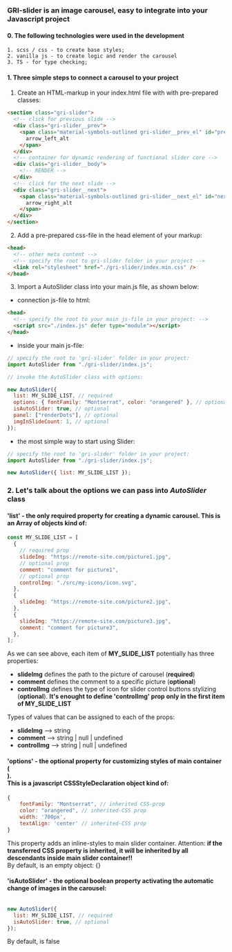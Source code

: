 ### GRI-slider is an image carousel, easy to integrate into your Javascript project

#### 0. The following technologies were used in the development

    1. scss / css - to create base styles;
    2. vanilla js - to create logic and render the carousel
    3. TS - for type checking;

#### 1. Three simple steps to connect a carousel to your project

1. Create an HTML-markup in your index.html file with with pre-prepared classes:

```html
<section class="gri-slider">
  <!-- click for previous slide -->
  <div class="gri-slider__prev">
    <span class="material-symbols-outlined gri-slider__prev_el" id="prev">
      arrow_left_alt
    </span>
  </div>
  <!-- container for dynamic rendering of functional slider core -->
  <div class="gri-slider__body">
    <!-- RENDER -->
  </div>
  <!-- click for the next slide -->
  <div class="gri-slider__next">
    <span class="material-symbols-outlined gri-slider__next_el" id="next">
      arrow_right_alt
    </span>
  </div>
</section>
```

2. Add a pre-prepared css-file in the head element of your markup:

```html
<head>
  <!-- other meta content -->
  <!-- specify the root to gri-slider folder in your project -->
  <link rel="stylesheet" href="./gri-slider/index.min.css" />
</head>
```

3. Import a AutoSlider class into your main.js file, as shown below:

- connection js-file to html:

```html
<head>
  <!-- specify the root to your main js-file in your project: -->
  <script src="./index.js" defer type="module"></script>
</head>
```

- inside your main js-file:

```javascript
// specify the root to 'gri-slider' folder in your project:
import AutoSlider from "./gri-slider/index.js";

// invoke the AutoSlider class with options:

new AutoSlider({
  list: MY_SLIDE_LIST, // required
  options: { fontFamily: "Montserrat", color: "orangered" }, // optional
  isAutoSlider: true, // optional
  panel: ["renderDots"], // optional
  imgInSlideCount: 1, // optional
});
```

- the most simple way to start using Slider:

```javascript
// specify the root to 'gri-slider' folder in your project:
import AutoSlider from "./gri-slider/index.js";

new AutoSlider({ list: MY_SLIDE_LIST });
```

### 2. Let's talk about the options we can pass into **_AutoSlider_** class

#### 'list' - the only required property for creating a dynamic carousel. This is an Array of objects kind of:

```javascript
const MY_SLIDE_LIST = [
  {
    // required prop
    slideImg: "https://remote-site.com/picture1.jpg",
    // optional prop
    comment: "comment for picture1",
    // optional prop
    controlImg: "./src/my-icons/icon.svg",
  },
  {
    slideImg: "https://remote-site.com/picture2.jpg",
  },
  {
    slideImg: "https://remote-site.com/picture3.jpg",
    comment: "comment for picture3",
  },
];
```

As we can see above, each item of **MY_SLIDE_LIST** potentially has three properties:
- **slideImg** defines the path to the picture of carousel (**required**)
- **comment** defines the comment to a specific picture (**optional**)
- **controlImg** defines the type of icon for slider control buttons stylizing (**optional**). **It's enought to define 'controlImg' prop only in the first item of MY_SLIDE_LIST**

Types of values that can be assigned to each of the props:

- **slideImg** --> string
- **comment** --> string | null | undefined
- **controlImg** --> string | null | undefined

#### 'options' - the optional property for customizing styles of main container (<section class="gri-slider"></section>). <br> This is a javascript CSSStyleDeclaration object kind of:

```javascript
{
    fontFamily: "Montserrat", // inherited CSS-prop
    color: "orangered", // inherited-CSS prop
    width: '700px',
    textAlign: 'center' // inherited-CSS prop
}
```

This property adds an inline-styles to main slider container. Attention: **if the transferred CSS property is inherited, it will be inherited by all descendants inside main slider container!!** <br> 
By default, is an empty object: {}

#### 'isAutoSlider' - the optional boolean property activating the automatic change of images in the carousel:

```javascript

new AutoSlider({
  list: MY_SLIDE_LIST, // required  
  isAutoSlider: true, // optional  
});
```

By default, is false